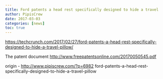 ```yaml
---
title: Ford patents a head rest specifically designed to hide a travel pillow
author: PipisCrew
date: 2017-03-03
categories: [news]
toc: true
---
```


https://techcrunch.com/2017/02/27/ford-patents-a-head-rest-specifically-designed-to-hide-a-travel-pillow/

The patent document
http://www.freepatentsonline.com/20170050545.pdf

origin - http://www.pipiscrew.com/?p=6982 ford-patents-a-head-rest-specifically-designed-to-hide-a-travel-pillow